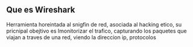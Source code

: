 ## Que es Wireshark
Herramienta horeintada al snigfin de red, asociada al hacking etico, su pricnipal obejtivo es lmonitorizar el trafico, capturando los paquetes que viajan a traves de una red, viendo la direccion ip, protocolos